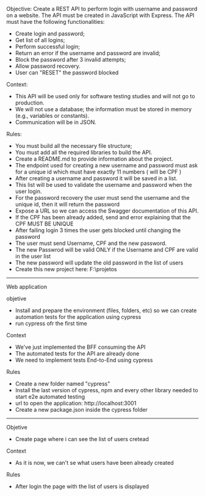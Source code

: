 Objective:
Create a REST API to perform login with username and password on a website.
The API must be created in JavaScript with Express.
The API must have the following functionalities:
- Create login and password;
- Get list of all logins;
- Perform successful login;
- Return an error if the username and password are invalid;
- Block the password after 3 invalid attempts;
- Allow password recovery.
- User can "RESET" the password blocked 

Context:
- This API will be used only for software testing studies and will not go to production.
- We will not use a database; the information must be stored in memory (e.g., variables or constants).
- Communication will be in JSON.

Rules:
- You must build all the necessary file structure;
- You must add all the required libraries to build the API.
- Create a README.md to provide information about the project.
- The endpoint used for creating a new username and password must ask for a unique id which must have exactly 11 numbers ( will be CPF )
- After creating a username and password it will be saved in a list.
- This list will be used to validate the username and password when the user login.
- For the password recovery the user must send the username and the unique id, then it will return the password 
- Expose a URL so we can access the Swagger documentation of this API.
- If the CPF has been already added, send and error explaining that the CPF MUST BE UNIQUE
- After failing login 3 times the user gets blocked until changing the password 
- The user must send Username, CPF and the new password. 
- The new Passwrod will be valid ONLY if the Username and CPF are valid in the user list
- The new password will update the old password in the list of users
- Create this new project here: F:\projetos

-------------------------------------- -------------------------------------------------
Web application

objetive
- Install and prepare the environment (files, folders, etc) so we can create automation tests for the application using cypress 
- run cypress ofr the first time 

Context
- We've just implemented the BFF consuming the API
- The automated tests for the API are already done
- We need to implement tests End-to-End using cypress

Rules
- Create a new folder named "cypress"
- Install the last version of cypress, npm and every other library needed to start e2e automated testing
- url to open the application: http://localhost:3001
- Create a new package.json inside the cypress folder 

---------------------------------------------------------------------------------------------------
Objetive
- Create page where i can see the list of users cretead

Context
- As it is now, we can't se what users have been already created

Rules
- After login the page with the list of users is displayed